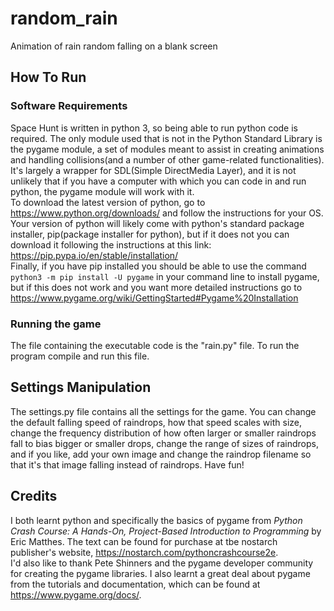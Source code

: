 # random_rain
Animation of rain random falling on a blank screen



## How To Run
### Software Requirements
Space Hunt is written in python 3, so being able to run python code is required. The only module used that is not in the Python Standard Library is the pygame module, a set of modules meant to assist in creating animations and handling collisions(and a number of other game-related functionalities). It's largely a wrapper for SDL(Simple DirectMedia Layer), and it is not unlikely that if you have a computer with which you can code in and run python, the pygame module will work with it.    
To download the latest version of python, go to https://www.python.org/downloads/ and follow the instructions for your OS.  
Your version of python will likely come with python's standard package installer, pip(package installer for python), but if it does not you can download it following the instructions at this link: https://pip.pypa.io/en/stable/installation/    
Finally, if you have pip installed you should be able to use the command
`python3 -m pip install -U pygame`
in your command line to install pygame, but if this does not work and you want more detailed instructions go to https://www.pygame.org/wiki/GettingStarted#Pygame%20Installation
### Running the game
The file containing the executable code is the "rain.py" file. To run the program compile and run this file.


## Settings Manipulation
The settings.py file contains all the settings for the game. You can change the default falling speed of raindrops, how that speed scales with size, change the frequency distribution of how often larger or smaller raindrops fall to bias bigger or smaller drops, change the range of sizes of raindrops, and if you like, add your own image and change the raindrop filename so that it's that image falling instead of raindrops. Have fun! 


## Credits
I both learnt python and specifically the basics of pygame from *Python Crash Course: A Hands-On, Project-Based Introduction to Programming* by Eric Matthes. 
The text can be found for purchase at tbe nostarch publisher's website, https://nostarch.com/pythoncrashcourse2e.  
I'd also like to thank Pete Shinners and the pygame developer community for creating the pygame libraries. 
I also learnt a great deal about pygame from the tutorials and documentation, which can be found at https://www.pygame.org/docs/.


